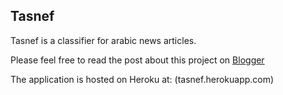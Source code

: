 Tasnef
------
Tasnef is a classifier for arabic news articles.

Please feel free to read the post about this project on [Blogger](http://othmanel.blogspot.com/2015/05/tasnef-arabic-news-articles-classifier.html)

The application is hosted on Heroku at: (tasnef.herokuapp.com)
